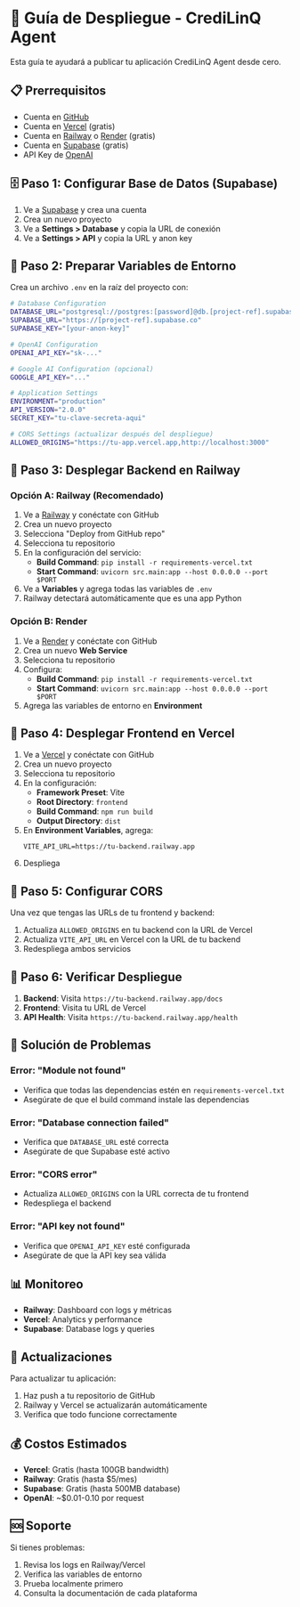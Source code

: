# 🚀 Guía de Despliegue - CrediLinQ Agent

Esta guía te ayudará a publicar tu aplicación CrediLinQ Agent desde cero.

## 📋 Prerrequisitos

- Cuenta en [GitHub](https://github.com)
- Cuenta en [Vercel](https://vercel.com) (gratis)
- Cuenta en [Railway](https://railway.app) o [Render](https://render.com) (gratis)
- Cuenta en [Supabase](https://supabase.com) (gratis)
- API Key de [OpenAI](https://openai.com)

## 🗄️ Paso 1: Configurar Base de Datos (Supabase)

1. Ve a [Supabase](https://supabase.com) y crea una cuenta
2. Crea un nuevo proyecto
3. Ve a **Settings > Database** y copia la URL de conexión
4. Ve a **Settings > API** y copia la URL y anon key

## 🔧 Paso 2: Preparar Variables de Entorno

Crea un archivo `.env` en la raíz del proyecto con:

```bash
# Database Configuration
DATABASE_URL="postgresql://postgres:[password]@db.[project-ref].supabase.co:5432/postgres"
SUPABASE_URL="https://[project-ref].supabase.co"
SUPABASE_KEY="[your-anon-key]"

# OpenAI Configuration
OPENAI_API_KEY="sk-..."

# Google AI Configuration (opcional)
GOOGLE_API_KEY="..."

# Application Settings
ENVIRONMENT="production"
API_VERSION="2.0.0"
SECRET_KEY="tu-clave-secreta-aqui"

# CORS Settings (actualizar después del despliegue)
ALLOWED_ORIGINS="https://tu-app.vercel.app,http://localhost:3000"
```

## 🚀 Paso 3: Desplegar Backend en Railway

### Opción A: Railway (Recomendado)

1. Ve a [Railway](https://railway.app) y conéctate con GitHub
2. Crea un nuevo proyecto
3. Selecciona "Deploy from GitHub repo"
4. Selecciona tu repositorio
5. En la configuración del servicio:
   - **Build Command**: `pip install -r requirements-vercel.txt`
   - **Start Command**: `uvicorn src.main:app --host 0.0.0.0 --port $PORT`
6. Ve a **Variables** y agrega todas las variables de `.env`
7. Railway detectará automáticamente que es una app Python

### Opción B: Render

1. Ve a [Render](https://render.com) y conéctate con GitHub
2. Crea un nuevo **Web Service**
3. Selecciona tu repositorio
4. Configura:
   - **Build Command**: `pip install -r requirements-vercel.txt`
   - **Start Command**: `uvicorn src.main:app --host 0.0.0.0 --port $PORT`
5. Agrega las variables de entorno en **Environment**

## 🎨 Paso 4: Desplegar Frontend en Vercel

1. Ve a [Vercel](https://vercel.com) y conéctate con GitHub
2. Crea un nuevo proyecto
3. Selecciona tu repositorio
4. En la configuración:
   - **Framework Preset**: Vite
   - **Root Directory**: `frontend`
   - **Build Command**: `npm run build`
   - **Output Directory**: `dist`
5. En **Environment Variables**, agrega:
   ```
   VITE_API_URL=https://tu-backend.railway.app
   ```
6. Despliega

## 🔗 Paso 5: Configurar CORS

Una vez que tengas las URLs de tu frontend y backend:

1. Actualiza `ALLOWED_ORIGINS` en tu backend con la URL de Vercel
2. Actualiza `VITE_API_URL` en Vercel con la URL de tu backend
3. Redespliega ambos servicios

## 🧪 Paso 6: Verificar Despliegue

1. **Backend**: Visita `https://tu-backend.railway.app/docs`
2. **Frontend**: Visita tu URL de Vercel
3. **API Health**: Visita `https://tu-backend.railway.app/health`

## 🔧 Solución de Problemas

### Error: "Module not found"
- Verifica que todas las dependencias estén en `requirements-vercel.txt`
- Asegúrate de que el build command instale las dependencias

### Error: "Database connection failed"
- Verifica que `DATABASE_URL` esté correcta
- Asegúrate de que Supabase esté activo

### Error: "CORS error"
- Actualiza `ALLOWED_ORIGINS` con la URL correcta de tu frontend
- Redespliega el backend

### Error: "API key not found"
- Verifica que `OPENAI_API_KEY` esté configurada
- Asegúrate de que la API key sea válida

## 📊 Monitoreo

- **Railway**: Dashboard con logs y métricas
- **Vercel**: Analytics y performance
- **Supabase**: Database logs y queries

## 🔄 Actualizaciones

Para actualizar tu aplicación:

1. Haz push a tu repositorio de GitHub
2. Railway y Vercel se actualizarán automáticamente
3. Verifica que todo funcione correctamente

## 💰 Costos Estimados

- **Vercel**: Gratis (hasta 100GB bandwidth)
- **Railway**: Gratis (hasta $5/mes)
- **Supabase**: Gratis (hasta 500MB database)
- **OpenAI**: ~$0.01-0.10 por request

## 🆘 Soporte

Si tienes problemas:
1. Revisa los logs en Railway/Vercel
2. Verifica las variables de entorno
3. Prueba localmente primero
4. Consulta la documentación de cada plataforma 